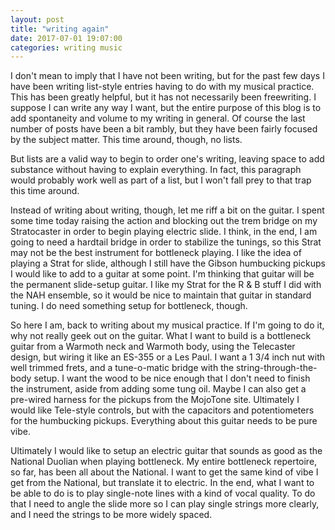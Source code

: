 ```yaml
---
layout: post
title: "writing again"
date: 2017-07-01 19:07:00
categories: writing music
---
```

I don't mean to imply that I have not been writing, but for the past few days I have been writing list-style entries having to do with my musical practice. This has been greatly helpful, but it has not necessarily been freewriting. I suppose I can write any way I want, but the entire purpose of this blog is to add spontaneity and volume to my writing in general. Of course the last number of posts have been a bit rambly, but they have been fairly focused by the subject matter. This time around, though, no lists.

But lists are a valid way to begin to order one's writing, leaving space to add substance without having to explain everything. In fact, this paragraph would probably work well as part of a list, but I won't fall prey to that trap this time around.

Instead of writing about writing, though, let me riff a bit on the guitar. I spent some time today raising the action and blocking out the trem bridge on my Stratocaster in order to begin playing electric slide. I think, in the end, I am going to need a hardtail bridge in order to stabilize the tunings, so this Strat may not be the best instrument for bottleneck playing. I like the idea of playing a Strat for slide, although I still have the Gibson humbucking pickups I would like to add to a guitar at some point. I'm thinking that guitar will be the permanent slide-setup guitar. I like my Strat for the R & B stuff I did with the NAH ensemble, so it would be nice to maintain that guitar in standard tuning. I do need something setup for bottleneck, though.

So here I am, back to writing about my musical practice. If I'm going to do it, why not really geek out on the guitar. What I want to build is a bottleneck guitar from a Warmoth neck and Warmoth body, using the Telecaster design, but wiring it like an ES-355 or a Les Paul. I want a 1 3/4 inch nut with well trimmed frets, and a tune-o-matic bridge with the string-through-the-body setup. I want the wood to be nice enough that I don't need to finish the instrument, aside from adding some tung oil. Maybe I can also get a pre-wired harness for the pickups from the MojoTone site. Ultimately I would like Tele-style controls, but with the capacitors and potentiometers for the humbucking pickups. Everything about this guitar needs to be pure vibe.

Ultimately I would like to setup an electric guitar that sounds as good as the National Duolian when playing bottleneck. My entire bottleneck repertoire, so far, has been all about the National. I want to get the same kind of vibe I get from the National, but translate it to electric. In the end, what I want to be able to do is to play single-note lines with a kind of vocal quality. To do that I need to angle the slide more so I can play single strings more clearly, and I need the strings to be more widely spaced.

